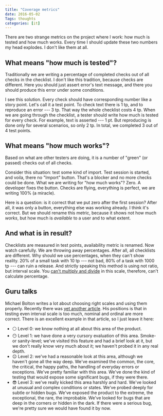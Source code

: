 ```yaml
---
title: "Coverage metrics"
date: 2016-05-02
Tags: thoughts
categories: [it]
---
```


There are two strange metrics on the project where I work: how much is tested and how much works. Every time I should update these two numbers my head explodes. I don't like them at all.

## What means "how much is tested"?
Traditionally we are writing a percentage of completed checks out of all checks in the checklist. I don't like this tradition, because checks are different. Here you should just assert error's text message, and there you should produce this error under some conditions.

I see this solution. Every check should have corresponding number like a story point. Let's call it a test point. To check text there is 1 tp, and to reproduce an error --- 3 tp. That way the whole checklist costs 4 tp. When we are going through the checklist, a tester should write how much is tested for every check. For example, text is asserted --- 1 pt. But reproducing is done only for several scenarios, so only 2 tp. In total, we completed 3 out of 4 test points.

## What means "how much works"?
Based on what are other testers are doing, it is a number of "green" (or passed) checks out of all checks.

Consider this situation: test some kind of import. Test session is started, and voila, there no "Import" button. That's a blocker and no more checks could be done. What we are writing for "how much works"? Zero. A developer fixes the button. Checks are flying, everything is perfect, we are writing 100% (a miracle).

Here is a question: is it correct that we put zero after the first session? After all, it was only a button, everything else was working already. I think it's correct. But we should rename this metric, because it shows not how much *works*, but how much is *available* to a user and to what extent.

## And what is in result?
Checklists are measured in test points, availability metric is renamed. Now watch carefully. We are throwing away percentages. After all, all checklists are different. Why should we use percentages, when they can't show reality. 20% of a small task with 10 tp --- not bad, 80% of a task with 1000 tp --- can ruin a release. And strictly speaking this method is using not ratio, but interval scale. You [can't multiply and divide](https://en.wikipedia.org/wiki/Level_of_measurement) in this scale, therefore, can't calculate percentage.

## Guru talks

Michael Bolton writes a lot about choosing right scales and using them properly. Recently there was [yet another article](http://www.developsense.com/blog/2016/04/is-there-a-simple-coverage-metric/). His positions is that in testing even interval scale is too much, nominal and ordinal are more correct. There is an excellent example in that article, so I just leave it here:

* :white_circle: Level 0: we know nothing at all about this area of the product.
* :no_mouth: Level 1: we have done a very cursory evaluation of this area. Smoke- or sanity-level; we've visited this feature and had a brief look at it, but we don't really know very much about it; we haven't probed it in any real depth.
* :neutral_face: Level 2: we've had a reasonable look at this area, although we haven't gone all the way deep. We've examined the common, the core, the critical, the happy paths, the handling of everyday errors or exceptions. We've pretty familiar with this area. We've done the kind of testing that would expose some significant bugs, if they were there.
* :sunglasses: Level 3: we've really kicked this area harshly and hard. We've looked at unusual and complex conditions or states. We've probed deeply for subtle or hidden bugs. We've exposed the product to the extreme, the exceptional, the rare, the improbable. We've looked for bugs that are deep in the corners or hidden in the dark. If there were a serious bug, we're pretty sure we would have found it by now.
